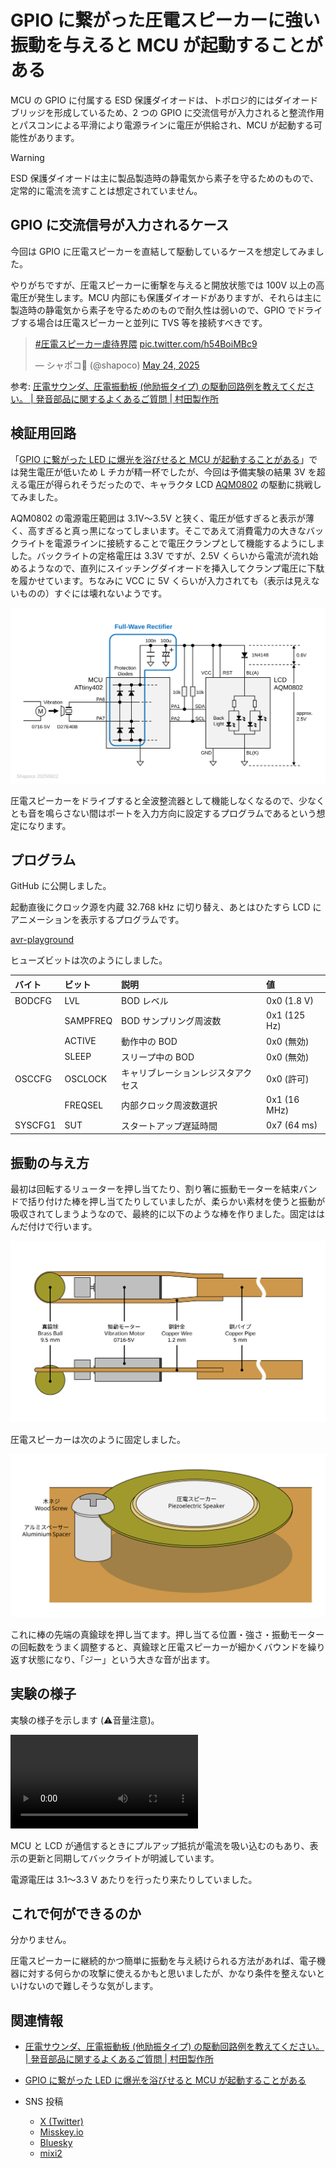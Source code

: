# GPIO に繋がった圧電スピーカーに強い振動を与えると MCU が起動することがある

MCU の GPIO に付属する ESD 保護ダイオードは、トポロジ的にはダイオードブリッジを形成しているため、2 つの GPIO に交流信号が入力されると整流作用とパスコンによる平滑により電源ラインに電圧が供給され、MCU が起動する可能性があります。

> [!WARNING]
> ESD 保護ダイオードは主に製品製造時の静電気から素子を守るためのもので、定常的に電流を流すことは想定されていません。

## GPIO に交流信号が入力されるケース

今回は GPIO に圧電スピーカーを直結して駆動しているケースを想定してみました。

やりがちですが、圧電スピーカーに衝撃を与えると開放状態では 100V 以上の高電圧が発生します。MCU 内部にも保護ダイオードがありますが、それらは主に製造時の静電気から素子を守るためのもので耐久性は弱いので、GPIO でドライブする場合は圧電スピーカーと並列に TVS 等を接続すべきです。

<blockquote class="twitter-tweet" data-media-max-width="560"><p lang="qme" dir="ltr"><a href="https://twitter.com/hashtag/%E5%9C%A7%E9%9B%BB%E3%82%B9%E3%83%94%E3%83%BC%E3%82%AB%E3%83%BC%E8%99%90%E5%BE%85%E7%95%8C%E9%9A%88?src=hash&amp;ref_src=twsrc%5Etfw">#圧電スピーカー虐待界隈</a> <a href="https://t.co/h54BoiMBc9">pic.twitter.com/h54BoiMBc9</a></p>&mdash; シャポコ🌵 (@shapoco) <a href="https://twitter.com/shapoco/status/1926205554319356168?ref_src=twsrc%5Etfw">May 24, 2025</a></blockquote> <script async src="https://platform.twitter.com/widgets.js" charset="utf-8"></script>

参考: [圧電サウンダ、圧電振動板 (他励振タイプ) の駆動回路例を教えてください。 | 発音部品に関するよくあるご質問 | 村田製作所](https://www.murata.com/ja-jp/support/faqs/sound/sounder/char/sch0001)

## 検証用回路

「[GPIO に繋がった LED に爆光を浴びせると MCU が起動することがある](../0607-can-leds-photovoltaic-power-mcus)」では発生電圧が低いため L チカが精一杯でしたが、今回は予備実験の結果 3V を超える電圧が得られそうだったので、キャラクタ LCD [AQM0802](https://akizukidenshi.com/catalog/g/g112238/) の駆動に挑戦してみました。

AQM0802 の電源電圧範囲は 3.1V～3.5V と狭く、電圧が低すぎると表示が薄く、高すぎると真っ黒になってしまいます。そこであえて消費電力の大きなバックライトを電源ラインに接続することで電圧クランプとして機能するようにしました。バックライトの定格電圧は 3.3V ですが、2.5V くらいから電流が流れ始めるようなので、直列にスイッチングダイオードを挿入してクランプ電圧に下駄を履かせています。ちなみに VCC に 5V くらいが入力されても（表示は見えないものの）すぐには壊れないようです。

![](./schematic.svg)

圧電スピーカーをドライブすると全波整流器として機能しなくなるので、少なくとも音を鳴らさない間はポートを入力方向に設定するプログラムであるという想定になります。

## プログラム

GitHub に公開しました。

起動直後にクロック源を内蔵 32.768 kHz に切り替え、あとはひたすら LCD にアニメーションを表示するプログラムです。

[avr-playground](https://github.com/shapoco/avr-playground/tree/main/tiny0/tiny402_aqm0802_lp)

ヒューズビットは次のようにしました。

|バイト|ビット|説明|値|
|:--|:--|:--|:--|
|BODCFG|LVL|BOD レベル|0x0 (1.8 V)|
||SAMPFREQ|BOD サンプリング周波数|0x1 (125 Hz)|
||ACTIVE|動作中の BOD|0x0 (無効)|
||SLEEP|スリープ中の BOD|0x0 (無効)|
|OSCCFG|OSCLOCK|キャリブレーションレジスタアクセス|0x0 (許可)|
||FREQSEL|内部クロック周波数選択|0x1 (16 MHz)|
|SYSCFG1|SUT|スタートアップ遅延時間|0x7 (64 ms)|

## 振動の与え方

最初は回転するリューターを押し当てたり、割り箸に振動モーターを結束バンドで括り付けた棒を押し当てたりしていましたが、柔らかい素材を使うと振動が吸収されてしまうようなので、最終的に以下のような棒を作りました。固定ははんだ付けで行います。

![](./vibrator-stick.svg)

圧電スピーカーは次のように固定しました。

![](./speaker-mount.svg)

これに棒の先端の真鍮球を押し当てます。押し当てる位置・強さ・振動モーターの回転数をうまく調整すると、真鍮球と圧電スピーカーが細かくバウンドを繰り返す状態になり、「ジー」という大きな音が出ます。

## 実験の様子

実験の様子を示します (⚠️音量注意)。

![](https://www.shapoco.net/media/2025/20250822_piezo_speaker_powers_mcu.mp4)

MCU と LCD が通信するときにプルアップ抵抗が電流を吸い込むのもあり、表示の更新と同期してバックライトが明滅しています。

電源電圧は 3.1～3.3 V あたりを行ったり来たりしていました。

## これで何ができるのか

分かりません。

圧電スピーカーに継続的かつ簡単に振動を与え続けられる方法があれば、電子機器に対する何らかの攻撃に使えるかもと思いましたが、かなり条件を整えないといけないので難しそうな気がします。

## 関連情報

- [圧電サウンダ、圧電振動板 (他励振タイプ) の駆動回路例を教えてください。 | 発音部品に関するよくあるご質問 | 村田製作所](https://www.murata.com/ja-jp/support/faqs/sound/sounder/char/sch0001)
- [GPIO に繋がった LED に爆光を浴びせると MCU が起動することがある](../0607-can-leds-photovoltaic-power-mcus)
- SNS 投稿

    - [X (Twitter)](https://x.com/shapoco/status/1958810613221843335)
    - [Misskey.io](https://misskey.io/notes/abq60k15s161044r)
    - [Bluesky](https://bsky.app/profile/shapoco.net/post/3lwy3mjeiak2w)
    - [mixi2](https://mixi.social/@shapoco/posts/06fc40df-e5a8-4a57-bfd7-2a46dff7b762)
